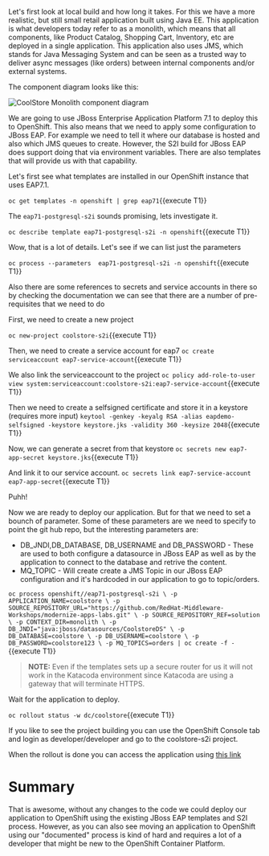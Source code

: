 Let's first look at local build and how long it takes. For this we have a more realistic, but still small retail application built using Java EE. This application is what developers today refer to as a monolith, which means that all components, like Product Catalog, Shopping Cart, Inventory, etc are deployed in a single application. This application also uses JMS, which stands for Java Messaging System and can be seen as a trusted way to deliver async messages (like orders) between internal components and/or external systems.

The component diagram looks like this: 

![CoolStore Monolith component diagram](/redhat-middleware-workshops/assets/internal/coolstore-mono-architecture.png)

We are going to use JBoss Enterprise Application Platform 7.1 to deploy this to OpenShift. This also means that we need to apply some configuration to JBoss EAP. For example we need to tell it where our database is hosted and also which JMS queues to create. However, the S2I build for JBoss EAP does support doing that via environment variables. There are also templates that will provide us with that capability. 

Let's first see what templates are installed in our OpenShift instance that uses EAP7.1.

``oc get templates -n openshift | grep eap71``{{execute T1}}

The `eap71-postgresql-s2i` sounds promising, lets investigate it.

``oc describe template eap71-postgresql-s2i -n openshift``{{execute T1}}

Wow, that is a lot of details. Let's see if we can list just the parameters

``oc process --parameters  eap71-postgresql-s2i -n openshift``{{execute T1}}

Also there are some references to secrets and service accounts in there so by checking the documentation we can see that there are a number of pre-requisites that we need to do

First, we need to create a new project

``oc new-project coolstore-s2i``{{execute T1}}

Then, we need to create a service account for eap7
``oc create serviceaccount eap7-service-account``{{execute T1}}

We also link the serviceaccount to the project
``oc policy add-role-to-user view system:serviceaccount:coolstore-s2i:eap7-service-account``{{execute T1}}

Then we need to create a selfsigned certificate and store it in a keystore (requires more input)
``keytool -genkey -keyalg RSA -alias eapdemo-selfsigned -keystore keystore.jks -validity 360 -keysize 2048``{{execute T1}}

Now, we can generate a secret from that keystore
``oc secrets new eap7-app-secret keystore.jks``{{execute T1}}

And link it to our service account.
``oc secrets link eap7-service-account eap7-app-secret``{{execute T1}}

Puhh! 

Now we are ready to deploy our application. But for that we need to set a bounch of parameter. Some of these parameters are we need to specify to point the git hub repo, but the interesting parameters are:

* DB_JNDI,DB_DATABASE, DB_USERNAME and DB_PASSWORD - These are used to both configure a datasource in JBoss EAP as well as by the application to connect to the database and retrive the content.
* MQ_TOPIC - Will create create a JMS Topic in our JBoss EAP configuration and it's hardcoded in our application to go to topic/orders.

``oc process openshift//eap71-postgresql-s2i \
  -p APPLICATION_NAME=coolstore \
  -p SOURCE_REPOSITORY_URL="https://github.com/RedHat-Middleware-Workshops/modernize-apps-labs.git" \
  -p SOURCE_REPOSITORY_REF=solution \
  -p CONTEXT_DIR=monolith \
  -p DB_JNDI="java:jboss/datasources/CoolstoreDS" \
  -p DB_DATABASE=coolstore \
  -p DB_USERNAME=coolstore \
  -p DB_PASSWORD=coolstore123 \
  -p MQ_TOPICS=orders | oc create -f -``{{execute T1}}

>**NOTE:** Even if the templates sets up a secure router for us it will not work in the Katacoda environment since Katacoda are using a gateway that will terminate HTTPS.

Wait for the application to deploy.

``oc rollout status -w dc/coolstore``{{execute T1}}

If you like to see the project building you can use the OpenShift Console tab and login as developer/developer and go to the coolstore-s2i project.

When the rollout is done you can access the application using [this link](http://coolstore-coolstore-s2i.[[HOST_SUBDOMAIN]]-80-[[KATACODA_HOST]].environments.katacoda.com)

# Summary
That is awesome, without any changes to the code we could deploy our application to OpenShift using the existing JBoss EAP templates and S2I process. However, as you can also see moving an application to OpenShift using our "documented" process is kind of hard and requires a lot of a developer that might be new to the OpenShift Container Platform.

